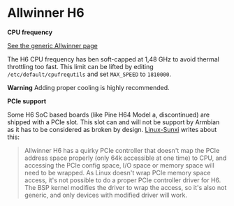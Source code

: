 # Allwinner H6

**CPU frequency**

[See the generic Allwinner page](https://docs.armbian.com/Hardware_Allwinner/)

The H6 CPU frequency has ben soft-capped at 1,48 GHz to avoid thermal throttling too fast. This limit can be lifted by editing
`/etc/default/cpufrequtils` and set `MAX_SPEED` to `1810000`.

**Warning**
Adding proper cooling is highly recommended.


**PCIe support**

Some H6 SoC based boards (like Pine H64 Model a, discontinued) are shipped with a PCIe slot. This slot can and will not be support by Armbian as it has to be considered as broken by design. [Linux-Sunxi](https://linux-sunxi.org/H6#Errata) writes about this: 

> Allwinner H6 has a quirky PCIe controller that doesn't map the PCIe address space properly (only 64k accessible at one time) to CPU, and accessing the PCIe config space, I/O space or memory space will need to be wrapped. As Linux doesn't wrap PCIe memory space access, it's not possible to do a proper PCIe controller driver for H6. The BSP kernel modifies the driver to wrap the access, so it's also not generic, and only devices with modified driver will work. 
